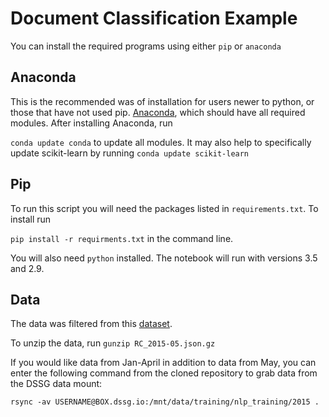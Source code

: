 # Document Classification Example 

You can install the required programs using either `pip` or `anaconda`

## Anaconda 

This is the recommended was of installation for users newer to python, or those that have not used pip. 
[Anaconda](https://www.continuum.io/downloads), which should have all required modules. After installing Anaconda, run 

```conda update conda``` to update all modules. It may also help to specifically update scikit-learn by running
```conda update scikit-learn```
 
## Pip 
To run this script you will need the packages listed in `requirements.txt`. To install run 

```pip install -r requirments.txt``` 
in the command line. 

You will also need `python` installed. The notebook will run with versions 3.5 and 2.9.

## Data
The data was filtered from this [dataset](https://www.reddit.com/r/datasets/comments/3bxlg7/i_have_every_publicly_available_reddit_comment/). 

To unzip the data, run ```gunzip RC_2015-05.json.gz```

If you would like data from Jan-April in addition to data from May, you can enter the following command from the cloned repository to grab data from the DSSG data mount:

```rsync -av USERNAME@BOX.dssg.io:/mnt/data/training/nlp_training/2015 .```


